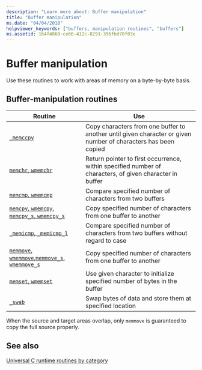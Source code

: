 ```yaml
---
description: "Learn more about: Buffer manipulation"
title: "Buffer manipulation"
ms.date: "04/04/2018"
helpviewer_keywords: ["buffers, manipulation routines", "buffers"]
ms.assetid: 164f4860-ce66-412c-8291-396fbd70f03e
---
```

# Buffer manipulation

Use these routines to work with areas of memory on a byte-by-byte basis.

## Buffer-manipulation routines

|Routine|Use|
|-------------|---------|
|[`_memccpy`](./reference/memccpy.md)|Copy characters from one buffer to another until given character or given number of characters has been copied|
|[`memchr`, `wmemchr`](./reference/memchr-wmemchr.md)|Return pointer to first occurrence, within specified number of characters, of given character in buffer|
|[`memcmp`, `wmemcmp`](./reference/memcmp-wmemcmp.md)|Compare specified number of characters from two buffers|
|[`memcpy`, `wmemcpy`](./reference/memcpy-wmemcpy.md), [`memcpy_s`, `wmemcpy_s`](./reference/memcpy-s-wmemcpy-s.md)|Copy specified number of characters from one buffer to another|
|[`_memicmp`, `_memicmp_l`](./reference/memicmp-memicmp-l.md)|Compare specified number of characters from two buffers without regard to case|
|[`memmove`, `wmemmove`](./reference/memmove-wmemmove.md),[`memmove_s`, `wmemmove_s`](./reference/memmove-s-wmemmove-s.md)|Copy specified number of characters from one buffer to another|
|[`memset`, `wmemset`](./reference/memset-wmemset.md)|Use given character to initialize specified number of bytes in the buffer|
|[`_swab`](./reference/swab.md)|Swap bytes of data and store them at specified location|

When the source and target areas overlap, only `memmove` is guaranteed to copy the full source properly.

## See also

[Universal C runtime routines by category](./run-time-routines-by-category.md)
